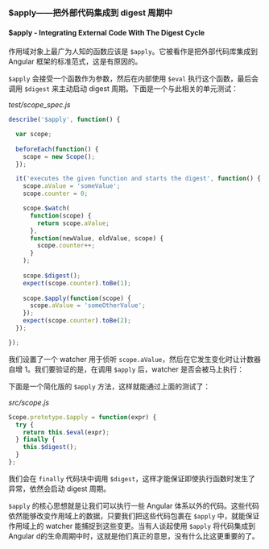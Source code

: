 ### $apply——把外部代码集成到 digest 周期中
#### $apply - Integrating External Code With The Digest Cycle

作用域对象上最广为人知的函数应该是 `$apply`。它被看作是把外部代码库集成到 Angular 框架的标准范式，这是有原因的。

`$apply` 会接受一个函数作为参数，然后在内部使用 `$eval` 执行这个函数，最后会调用 `$digest` 来主动启动 digest 周期。下面是一个与此相关的单元测试：

_test/scope_spec.js_

```js
describe('$apply', function() {

  var scope;
  
  beforeEach(function() {
    scope = new Scope();
  });

  it('executes the given function and starts the digest', function() {
    scope.aValue = 'someValue';
    scope.counter = 0;

    scope.$watch(
      function(scope) {
        return scope.aValue;
      },
      function(newValue, oldValue, scope) {
        scope.counter++;
      }
    );
    
    scope.$digest();
    expect(scope.counter).toBe(1);
    
    scope.$apply(function(scope) {
      scope.aValue = 'someOtherValue';
    });
    expect(scope.counter).toBe(2);
  });

});
```

我们设置了一个 watcher 用于侦听 `scope.aValue`，然后在它发生变化时让计数器自增 1。我们要验证的是，在调用 `$apply` 后，watcher 是否会被马上执行：

下面是一个简化版的 `$apply` 方法，这样就能通过上面的测试了：

_src/scope.js_

```js
Scope.prototype.$apply = function(expr) {
  try {
    return this.$eval(expr);
  } finally {
    this.$digest();
  }
};
```

我们会在 `finally` 代码块中调用 `$digest`，这样才能保证即使执行函数时发生了异常，依然会启动 digest 周期。

`$apply` 的核心思想就是让我们可以执行一些 Angular 体系以外的代码。这些代码依然能够改变作用域上的数据，只要我们把这些代码包裹在 `$apply` 中，就能保证作用域上的 watcher 能捕捉到这些变更。当有人谈起使用 `$apply` 将代码集成到 Angular d的生命周期中时，这就是他们真正的意思，没有什么比这更重要的了。